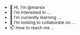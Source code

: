 - 👋 Hi, I’m @marsix
- 👀 I’m interested in ...
- 🌱 I’m currently learning ...
- 💞️ I’m looking to collaborate on ...
- 📫 How to reach me ...

<!---
marsix/marsix is a ✨ special ✨ repository because its `README.md` (this file) appears on your GitHub profile.
You can click the Preview link to take a look at your changes.
--->
